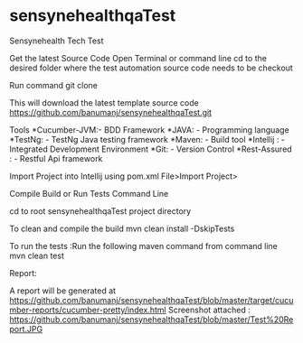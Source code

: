 # sensynehealthqaTest
Sensynehealth Tech Test

Get the latest Source Code
Open Terminal or command line cd to the desired folder where the test automation source code needs to be checkout

Run command git clone

This will download the latest template source code https://github.com/banumanj/sensynehealthqaTest.git

Tools
*Cucumber-JVM:- BDD Framework
*JAVA: - Programming language
*TestNg: - TestNg Java testing framework
*Maven: - Build tool
*Intellij : - Integrated Development Environment
*Git: - Version Control
*Rest-Assured : - Restful Api framework

Import Project into Intellij using pom.xml
File>Import Project>

Compile Build or Run Tests
Command Line

cd to root sensynehealthqaTest project directory

To clean and compile the build
mvn clean install -DskipTests

To run the tests :Run the following maven command from command line
mvn clean test

Report:

A report will be generated at https://github.com/banumanj/sensynehealthqaTest/blob/master/target/cucumber-reports/cucumber-pretty/index.html
Screenshot attached : https://github.com/banumanj/sensynehealthqaTest/blob/master/Test%20Report.JPG
